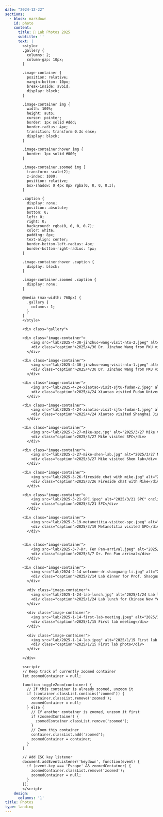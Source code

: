 ```yaml
---
date: "2024-12-22"
sections:
  - block: markdown
    id: photo
    content:
      title: 📸 Lab Photos 2025
      subtitle: ''
      text: |
        <style>
        .gallery {
          columns: 2;
          column-gap: 10px;
        }

        .image-container {
          position: relative;
          margin-bottom: 10px;
          break-inside: avoid;
          display: block;
        }

        .image-container img {
          width: 100%;
          height: auto;
          cursor: pointer;
          border: 1px solid #ddd;
          border-radius: 4px;
          transition: transform 0.3s ease;
          display: block;
        }

        .image-container:hover img {
          border: 1px solid #000;
        }

        .image-container.zoomed img {
          transform: scale(2);
          z-index: 1000;
          position: relative;
          box-shadow: 0 4px 8px rgba(0, 0, 0, 0.3);
        }

        .caption {
          display: none;
          position: absolute;
          bottom: 0;
          left: 0;
          right: 0;
          background: rgba(0, 0, 0, 0.7);
          color: white;
          padding: 8px;
          text-align: center;
          border-bottom-left-radius: 4px;
          border-bottom-right-radius: 4px;
        }

        .image-container:hover .caption {
          display: block;
        }

        .image-container.zoomed .caption {
          display: none;
        }

        @media (max-width: 768px) {
          .gallery {
            columns: 1;
          }
        }
        </style>

        <div class="gallery">

        <div class="image-container">
            <img src="lab/2025-4-30-jinzhuo-wang-visit-ntu-2.jpeg" alt="2025/4/30 Dr. Jinzhuo Wang from PKU visited NTU" onclick="toggleZoom(this.parentElement)">
            <div class="caption">2025/4/30 Dr. Jinzhuo Wang from PKU visited NTU</div>
          </div>

        <div class="image-container">
            <img src="lab/2025-4-30-jinzhuo-wang-visit-ntu-1.jpeg" alt="2025/4/30 Dr. Jinzhuo Wang from PKU visited NTU" onclick="toggleZoom(this.parentElement)">
            <div class="caption">2025/4/30 Dr. Jinzhuo Wang from PKU visited NTU</div>
          </div>

        <div class="image-container">
            <img src="lab/2025-4-24-xiaotao-visit-sjtu-fudan-2.jpeg" alt="2025/4/24 Xiaotao visited Fudan University" onclick="toggleZoom(this.parentElement)">
            <div class="caption">2025/4/24 Xiaotao visited Fudan University</div>
          </div>

        <div class="image-container">
            <img src="lab/2025-4-24-xiaotao-visit-sjtu-fudan-1.jpeg" alt="2025/4/24 Xiaotao visited Shanghai Jiaotong University" onclick="toggleZoom(this.parentElement)">
            <div class="caption">2025/4/24 Xiaotao visited Shanghai Jiaotong University</div>
          </div>

        <div class="image-container">
            <img src="lab/2025-3-27-mike-spc.jpg" alt="2025/3/27 Mike visited SPC" onclick="toggleZoom(this.parentElement)">
            <div class="caption">2025/3/27 Mike visited SPC</div>
          </div>

        <div class="image-container">
            <img src="lab/2025-3-27-mike-shen-lab.jpg" alt="2025/3/27 Mike visited Shen lab" onclick="toggleZoom(this.parentElement)">
            <div class="caption">2025/3/27 Mike visited Shen lab</div>
          </div>

        <div class="image-container">
            <img src="lab/2025-3-26-fireside chat with mike.jpg" alt="2025/3/26 Fireside chat with Mike" onclick="toggleZoom(this.parentElement)">
            <div class="caption">2025/3/26 Fireside chat with Mike</div>
          </div>

        <div class="image-container">
            <img src="lab/2025-3-21-SPC.jpeg" alt="2025/3/21 SPC" onclick="toggleZoom(this.parentElement)">
            <div class="caption">2025/3/21 SPC</div>
          </div>
          
        <div class="image-container">
            <img src="lab/2025-3-19-metanotitia-visited-spc.jpeg" alt="2025/3/19 Metanotitia visited SPC" onclick="toggleZoom(this.parentElement)">
            <div class="caption">2025/3/19 Metanotitia visited SPC</div>
          </div>
          
        
        <div class="image-container">
            <img src="lab/2025-3-7-Dr. Fen Pan-arrival.jpeg" alt="2025/3/7 Dr. Fen Pan arrival" onclick="toggleZoom(this.parentElement)">
            <div class="caption">2025/3/7 Dr. Fen Pan arrival</div>
          </div>
        
        <div class="image-container">
            <img src="lab/2024-2-14-welcome-dr.shaoguang-li.jpg" alt="2025/2/14 Lab dinner for Prof. Shaoguang Li" onclick="toggleZoom(this.parentElement)">
            <div class="caption">2025/2/14 Lab dinner for Prof. Shaoguang Li</div>
          </div>
        
          <div class="image-container">
            <img src="lab/2025-1-24-lab-lunch.jpg" alt="2025/1/24 Lab lunch for Chinese New Year" onclick="toggleZoom(this.parentElement)">
            <div class="caption">2025/1/24 Lab lunch for Chinese New Year</div>
          </div>
        
          <div class="image-container">
            <img src="lab/2025-1-14-first-lab-meeting.jpeg" alt="2025/1/15 First lab meeting" onclick="toggleZoom(this.parentElement)">
            <div class="caption">2025/1/15 First lab meeting</div>
          </div>
        
          <div class="image-container">
            <img src="lab/2025-1-14-lab.jpeg" alt="2025/1/15 First lab photo" onclick="toggleZoom(this.parentElement)">
            <div class="caption">2025/1/15 First lab photo</div>
          </div>
          
        </div>

        <script>
        // Keep track of currently zoomed container
        let zoomedContainer = null;

        function toggleZoom(container) {
          // If this container is already zoomed, unzoom it
          if (container.classList.contains('zoomed')) {
            container.classList.remove('zoomed');
            zoomedContainer = null;
          } else {
            // If another container is zoomed, unzoom it first
            if (zoomedContainer) {
              zoomedContainer.classList.remove('zoomed');
            }
            // Zoom this container
            container.classList.add('zoomed');
            zoomedContainer = container;
          }
        }

        // Add ESC key listener
        document.addEventListener('keydown', function(event) {
          if (event.key === 'Escape' && zoomedContainer) {
            zoomedContainer.classList.remove('zoomed');
            zoomedContainer = null;
          }
        });
        </script>
    design:
      columns: '1'
title: Photos
type: landing
---
```


